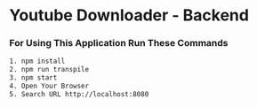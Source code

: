 # Youtube Downloader - Backend

### For Using This Application Run These Commands

```bash
1. npm install
2. npm run transpile
3. npm start
4. Open Your Browser
5. Search URL http://localhost:8080
```

